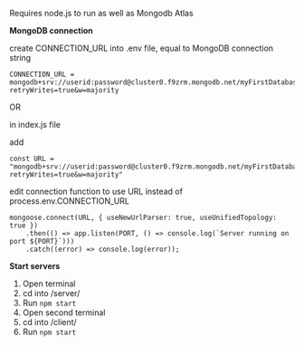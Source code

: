 Requires node.js to run as well as Mongodb Atlas


**MongoDB connection**

create CONNECTION_URL into .env file, equal to MongoDB connection string

```
CONNECTION_URL = mongodb+srv://userid:password@cluster0.f9zrm.mongodb.net/myFirstDatabase?retryWrites=true&w=majority
```

OR

in index.js file

add 

```
const URL = "mongodb+srv://userid:password@cluster0.f9zrm.mongodb.net/myFirstDatabase?retryWrites=true&w=majority"
```

edit connection function to use URL instead of process.env.CONNECTION_URL

```
mongoose.connect(URL, { useNewUrlParser: true, useUnifiedTopology: true })
    .then(() => app.listen(PORT, () => console.log(`Server running on port ${PORT}`)))
    .catch((error) => console.log(error));
```
    
 **Start servers**
 
1. Open terminal
2. cd into /server/
3. Run `npm start`
4. Open second terminal
5. cd into /client/
6. Run `npm start`
